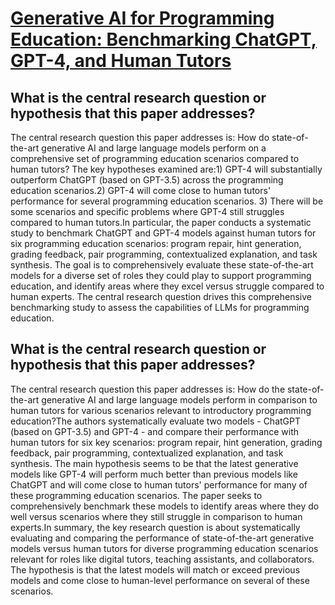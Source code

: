# [Generative AI for Programming Education: Benchmarking ChatGPT, GPT-4,   and Human Tutors](https://arxiv.org/abs/2306.17156)

## What is the central research question or hypothesis that this paper addresses?

The central research question this paper addresses is: How do state-of-the-art generative AI and large language models perform on a comprehensive set of programming education scenarios compared to human tutors? The key hypotheses examined are:1) GPT-4 will substantially outperform ChatGPT (based on GPT-3.5) across the programming education scenarios.2) GPT-4 will come close to human tutors' performance for several programming education scenarios. 3) There will be some scenarios and specific problems where GPT-4 still struggles compared to human tutors.In particular, the paper conducts a systematic study to benchmark ChatGPT and GPT-4 models against human tutors for six programming education scenarios: program repair, hint generation, grading feedback, pair programming, contextualized explanation, and task synthesis. The goal is to comprehensively evaluate these state-of-the-art models for a diverse set of roles they could play to support programming education, and identify areas where they excel versus struggle compared to human experts. The central research question drives this comprehensive benchmarking study to assess the capabilities of LLMs for programming education.


## What is the central research question or hypothesis that this paper addresses?

The central research question this paper addresses is: How do the state-of-the-art generative AI and large language models perform in comparison to human tutors for various scenarios relevant to introductory programming education?The authors systematically evaluate two models - ChatGPT (based on GPT-3.5) and GPT-4 - and compare their performance with human tutors for six key scenarios: program repair, hint generation, grading feedback, pair programming, contextualized explanation, and task synthesis. The main hypothesis seems to be that the latest generative models like GPT-4 will perform much better than previous models like ChatGPT and will come close to human tutors' performance for many of these programming education scenarios. The paper seeks to comprehensively benchmark these models to identify areas where they do well versus scenarios where they still struggle in comparison to human experts.In summary, the key research question is about systematically evaluating and comparing the performance of state-of-the-art generative models versus human tutors for diverse programming education scenarios relevant for roles like digital tutors, teaching assistants, and collaborators. The hypothesis is that the latest models will match or exceed previous models and come close to human-level performance on several of these scenarios.

